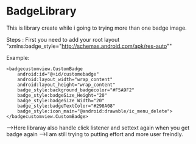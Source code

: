 BadgeLibrary
============
This is library create while i going to trying more than one badge image.

Steps :
 First you need to add your root layout 
 "xmlns:badge_style="http://schemas.android.com/apk/res-auto""
 
Example:

<LinearLayout xmlns:android="http://schemas.android.com/apk/res/android"
    xmlns:badge_style="http://schemas.android.com/apk/res-auto"
    android:id="@+id/container"
    android:layout_width="wrap_content"
    android:layout_height="wrap_content">

    <badgecustomview.CustomBadge
        android:id="@+id/customebadge"
        android:layout_width="wrap_content"
        android:layout_height="wrap_content"
        badge_style:background_badgecolor="#F5A9F2"
        badge_style:badgeSize_Height="20"
        badge_style:badgeSize_Width="20"
        badge_style:badgeTextColor="#298A08"
        badge_style:icon_main="@android:drawable/ic_menu_delete"></badgecustomview.CustomBadge>


</LinearLayout>

-->Here libraray also handle click listener and settext again when you get badge again
-->I am still trying to putting effort and more user freindly.

